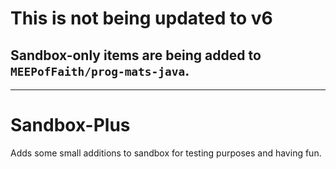 # This is not being updated to v6
## Sandbox-only items are being added to `MEEPofFaith/prog-mats-java`.

---

# Sandbox-Plus
Adds some small additions to sandbox for testing purposes and having fun.
